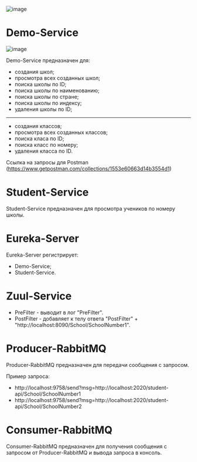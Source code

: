![image](https://user-images.githubusercontent.com/49644368/56210177-e911e580-605d-11e9-9709-6c66e0f67dcf.png)

# Demo-Service

![image](https://user-images.githubusercontent.com/49644368/56210321-45750500-605e-11e9-9008-9c3d2ef4a96e.png)

Demo-Service предназначен для:
* создания школ;
* просмотра всех созданных школ;
* поиска школы по ID;
* поиска школы по наименованию;
* поиска школы по стране;
* поиска школы по индексу;
* удаления школы по ID;
---
* создания классов;
* просмотра всех созданных классов;
* поиска класа по ID;
* поиска класс по номеру;
* удаления класса по ID. 

Ссылка на запросы для Postman (https://www.getpostman.com/collections/1553e60663d14b3554d1)

# Student-Service
Student-Service предназначен для просмотра учеников по номеру школы.

# Eureka-Server
Eureka-Server регистрирует:
* Demo-Service;
* Student-Service.

# Zuul-Service
* PreFilter - выводит в лог "PreFilter".
* PostFilter - добавляет к телу ответа "PostFilter" + "http://localhost:8090/School/SchoolNumber1".

# Producer-RabbitMQ
Producer-RabbitMQ предназначен для передачи сообщения с запросом.

Пример запроса:
* http://localhost:9758/send?msg=http://localhost:2020/student-api/School/SchoolNumber1
* http://localhost:9758/send?msg=http://localhost:2020/student-api/School/SchoolNumber2

# Consumer-RabbitMQ
Consumer-RabbitMQ предназначен для получения сообщения с запросом от Producer-RabbitMQ и вывода запроса в консоль. 
